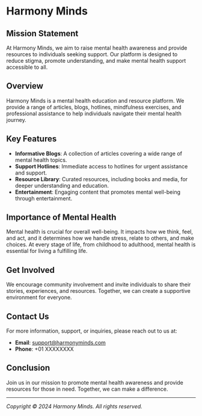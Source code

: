 # Harmony Minds

## Mission Statement
At Harmony Minds, we aim to raise mental health awareness and provide resources to individuals seeking support. Our platform is designed to reduce stigma, promote understanding, and make mental health support accessible to all.

## Overview
Harmony Minds is a mental health education and resource platform. We provide a range of articles, blogs, hotlines, mindfulness exercises, and professional assistance to help individuals navigate their mental health journey.

## Key Features
- **Informative Blogs**: A collection of articles covering a wide range of mental health topics.
- **Support Hotlines**: Immediate access to hotlines for urgent assistance and support.
- **Resource Library**: Curated resources, including books and media, for deeper understanding and education.
- **Entertainment**: Engaging content that promotes mental well-being through entertainment.

## Importance of Mental Health
Mental health is crucial for overall well-being. It impacts how we think, feel, and act, and it determines how we handle stress, relate to others, and make choices. At every stage of life, from childhood to adulthood, mental health is essential for living a fulfilling life.

## Get Involved
We encourage community involvement and invite individuals to share their stories, experiences, and resources. Together, we can create a supportive environment for everyone.

## Contact Us
For more information, support, or inquiries, please reach out to us at:
- **Email**: support@harmonyminds.com
- **Phone**: +01 XXXXXXXX

## Conclusion
Join us in our mission to promote mental health awareness and provide resources for those in need. Together, we can make a difference.

---

*Copyright © 2024 Harmony Minds. All rights reserved.*

